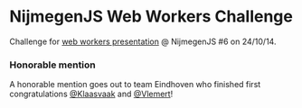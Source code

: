 NijmegenJS Web Workers Challenge
================================

Challenge for [web workers presentation](http://kvendrik.com/presentation-web-workers) @ NijmegenJS #6 on 24/10/14.

### Honorable mention
A honorable mention goes out to team Eindhoven who finished first congratulations [@Klaasvaak](https://github.com/Klaasvaak) and [@Vlemert](https://github.com/Vlemert)!
